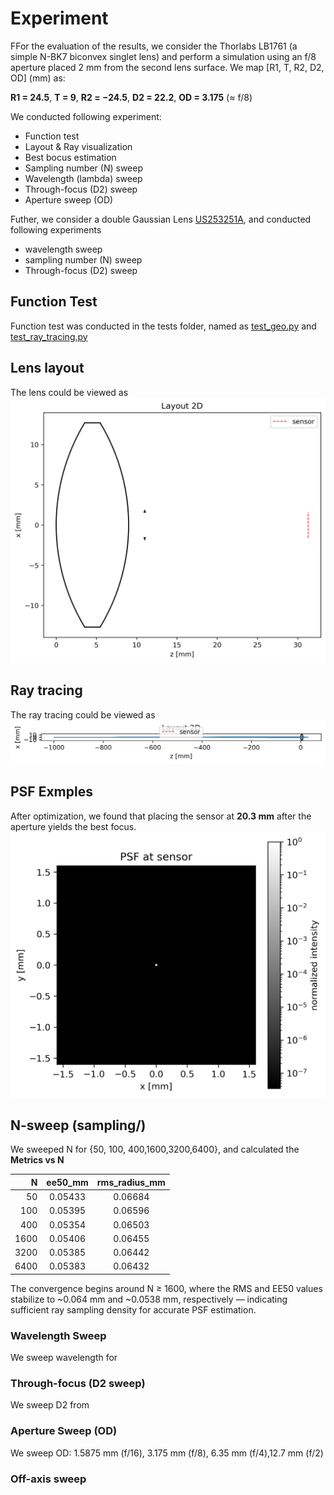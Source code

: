 # Experiment

FFor the evaluation of the results, we consider the Thorlabs LB1761 (a simple N-BK7 biconvex singlet lens) and perform a simulation using an f/8 aperture placed 2 mm  from the second lens surface. We map \[R1, T, R2, D2, OD\] (mm) as:

**R1 = 24.5**, **T = 9**, **R2 = −24.5**, **D2 = 22.2**, **OD = 3.175** (≈ f/8)

We conducted following experiment:

- Function test
- Layout & Ray visualization
- Best bocus estimation
- Sampling number (N) sweep
- Wavelength (lambda) sweep
- Through-focus (D2) sweep
- Aperture sweep (OD)

Futher, we consider a double Gaussian Lens  [US253251A](https://patents.google.com/patent/US2532751), and conducted following experiments

- wavelength sweep
- sampling number (N) sweep
- Through-focus (D2) sweep

## Function Test
Function test was conducted in the tests folder, named as [test_geo.py](../tests/test_geo.py) and [test_ray_tracing.py](../tests/test_ray_tracing.py)
## Lens layout
The lens could be viewed as 
![](../out/biconvex_layout.png)
## Ray tracing
The ray tracing could be viewed as
![](../out/biconvex_rays.png)

## PSF Exmples
After optimization, we found that placing the sensor at **20.3 mm** after the aperture yields the best focus.
![](../out/biconvex_psf_log.png)

## N-sweep (sampling/)
We sweeped N for {50, 100, 400,1600,3200,6400}, and calculated the **Metrics vs N**

|    N | ee50_mm | rms_radius_mm |
| ---: | :-----: | :-----------: |
|   50 | 0.05433 |    0.06684    |
|  100 | 0.05395 |    0.06596    |
|  400 | 0.05354 |    0.06503    |
| 1600 | 0.05406 |    0.06455    |
| 3200 | 0.05385 |    0.06442    |
| 6400 | 0.05383 |    0.06432    |
The convergence begins around N ≥ 1600, where the RMS and EE50 values stabilize to ~0.064 mm and ~0.0538 mm, respectively — indicating sufficient ray sampling density for accurate PSF estimation.

### Wavelength Sweep

We sweep wavelength for 


### Through-focus (D2 sweep)

We sweep D2 from 

### Aperture Sweep (OD)

We sweep OD:  1.5875 mm (f/16), 3.175 mm (f/8), 6.35 mm (f/4),12.7 mm (f/2)

### Off-axis sweep